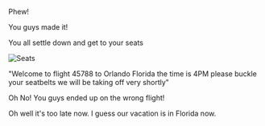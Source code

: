 Phew!

You guys made it!

You all settle down and get to your seats

![Seats](https://images.unsplash.com/photo-1415859295608-27921edab0ac?ixlib=rb-1.2.1&ixid=eyJhcHBfaWQiOjEyMDd9&w=1000&q=80)

"Welcome to flight 45788 to Orlando Florida the time is 4PM please buckle your seatbelts we will be taking off very shortly"

Oh No! You guys ended up on the wrong flight!

Oh well it's too late now. I guess our vacation is in Florida now.